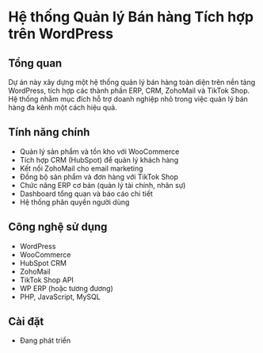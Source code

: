 
# Hệ thống Quản lý Bán hàng Tích hợp trên WordPress

## Tổng quan

Dự án này xây dựng một hệ thống quản lý bán hàng toàn diện trên nền tảng WordPress, tích hợp các thành phần ERP, CRM, ZohoMail và TikTok Shop. Hệ thống nhằm mục đích hỗ trợ doanh nghiệp nhỏ trong việc quản lý bán hàng đa kênh một cách hiệu quả.

## Tính năng chính

- Quản lý sản phẩm và tồn kho với WooCommerce
- Tích hợp CRM (HubSpot) để quản lý khách hàng
- Kết nối ZohoMail cho email marketing
- Đồng bộ sản phẩm và đơn hàng với TikTok Shop
- Chức năng ERP cơ bản (quản lý tài chính, nhân sự)
- Dashboard tổng quan và báo cáo chi tiết
- Hệ thống phân quyền người dùng

## Công nghệ sử dụng

- WordPress
- WooCommerce
- HubSpot CRM
- ZohoMail
- TikTok Shop API
- WP ERP (hoặc tương đương)
- PHP, JavaScript, MySQL

## Cài đặt

- Đang phát triển
